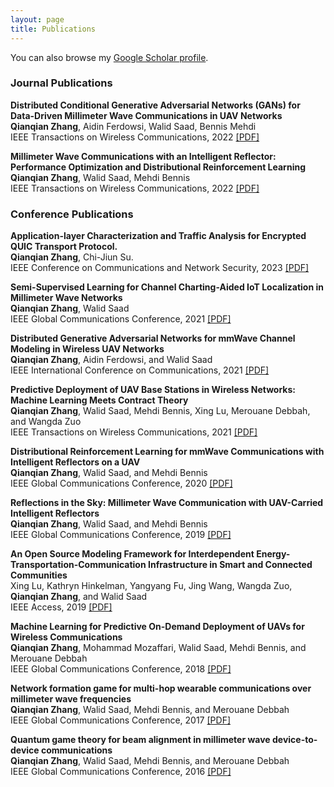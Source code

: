 ```yaml
---
layout: page
title: Publications
---
```


You can also browse my <a href="https://scholar.google.com/citations?user=qQXNsREAAAAJ&hl=en" target="_blank">Google Scholar profile</a>. 
<br />

<h3>
    <a name='Journal Publications'></a> Journal Publications
</h3>


<div class="media">
    <div class="media-body">
       <p class="media-heading">
          <strong>Distributed Conditional Generative Adversarial Networks (GANs) for Data-Driven Millimeter Wave Communications in UAV Networks</strong><br />
          <b>Qianqian Zhang</b>, Aidin Ferdowsi, Walid Saad, Bennis Mehdi<br />
          IEEE Transactions on Wireless Communications, 2022  <a href="https://arxiv.org/pdf/2102.01751">[PDF]</a><br />
       </p>
    </div>
</div>

<div class="media">
    <div class="media-body">
       <p class="media-heading">
          <strong>Millimeter Wave Communications with an Intelligent Reflector: Performance Optimization and Distributional Reinforcement Learning</strong><br />
          <b>Qianqian Zhang</b>, Walid Saad, Mehdi Bennis<br />
          IEEE Transactions on Wireless Communications, 2022 <a href="https://ieeexplore.ieee.org/document/9528944">[PDF]</a><br />
       </p>
    </div>
</div>

<h3>
    <a name='Conference Publications'></a> Conference Publications
</h3>

<div class="media">
    <div class="media-body">
       <p class="media-heading">
          <strong>Application-layer Characterization and Traffic Analysis for Encrypted QUIC Transport Protocol.</strong><br /> 
           <b>Qianqian Zhang</b>, Chi-Jiun Su. <br />
          IEEE Conference on Communications and Network Security, 2023 <a href="https://arxiv.org/pdf/2310.10676">[PDF]</a><br />
       </p>
    </div>
</div>


<div class="media">
    <div class="media-body">
       <p class="media-heading">
          <strong>Semi-Supervised Learning for Channel Charting-Aided IoT Localization in Millimeter Wave Networks</strong><br />
          <b>Qianqian Zhang</b>, Walid Saad<br />
          IEEE Global Communications Conference, 2021 <a href="https://arxiv.org/pdf/2108.08241">[PDF]</a><br />
       </p>
    </div>
</div>

<div class="media">
    <div class="media-body">
       <p class="media-heading">
          <strong>Distributed Generative Adversarial Networks for mmWave Channel Modeling in Wireless UAV Networks</strong><br />
          <b>Qianqian Zhang</b>, Aidin Ferdowsi, and Walid Saad<br />
          IEEE International Conference on Communications, 2021 <a href="https://arxiv.org/pdf/2102.10836">[PDF]</a><br />
       </p>
    </div>
</div>

<div class="media">
    <div class="media-body">
       <p class="media-heading">
          <strong>Predictive Deployment of UAV Base Stations in Wireless Networks: Machine Learning Meets Contract Theory</strong><br />
          <b>Qianqian Zhang</b>, Walid Saad, Mehdi Bennis, Xing Lu, Merouane Debbah, and Wangda Zuo<br />
          IEEE Transactions on Wireless Communications, 2021 <a href="https://ieeexplore.ieee.org/document/9220821">[PDF]</a><br />
       </p>
    </div>
</div>



<div class="media">
    <div class="media-body">
       <p class="media-heading">
          <strong>Distributional Reinforcement Learning for mmWave Communications with Intelligent Reflectors on a UAV</strong><br />
          <b>Qianqian Zhang</b>, Walid Saad, and Mehdi Bennis<br />
           IEEE Global Communications Conference, 2020 <a href="https://arxiv.org/pdf/2011.01840">[PDF]</a><br />
       </p>
    </div>
</div>


<div class="media">
    <div class="media-body">
       <p class="media-heading">
          <strong>Reflections in the Sky: Millimeter Wave Communication with UAV-Carried Intelligent Reflectors</strong><br />
          <b>Qianqian Zhang</b>, Walid Saad, and Mehdi Bennis<br />
           IEEE Global Communications Conference, 2019
           <a href="https://arxiv.org/pdf/1908.03271">[PDF]</a><br />
       </p>
    </div>
</div>

<div class="media">
    <div class="media-body">
       <p class="media-heading">
          <strong>An Open Source Modeling Framework for Interdependent Energy-Transportation-Communication Infrastructure in Smart and Connected Communities</strong><br />
          Xing Lu, Kathryn Hinkelman, Yangyang Fu, Jing Wang, Wangda Zuo, <b>Qianqian Zhang</b>, and Walid Saad<br />
          IEEE Access, 2019  <a href="https://ieeexplore.ieee.org/stamp/stamp.jsp?arnumber=8700176">[PDF]</a> <br />
       </p>
    </div>
</div>

 



<div class="media">
    <div class="media-body">
       <p class="media-heading">
          <strong>Machine Learning for Predictive On-Demand Deployment of UAVs for Wireless Communications</strong><br />
          <b>Qianqian Zhang</b>, Mohammad Mozaffari, Walid Saad, Mehdi Bennis, and Merouane Debbah<br />
           IEEE Global Communications Conference, 2018 <a href="https://arxiv.org/pdf/1805.00061">[PDF]</a><br />
       </p>
    </div>
</div>


<div class="media">
    <div class="media-body">
       <p class="media-heading">
          <strong>Network formation game for multi-hop wearable communications over millimeter wave frequencies</strong><br />
          <b>Qianqian Zhang</b>, Walid Saad, Mehdi Bennis, and Merouane Debbah<br />
           IEEE Global Communications Conference, 2017 <a href="https://centralesupelec.hal.science/hal-02877335/document">[PDF]</a><br />
       </p>
    </div>
</div>

<div class="media">
    <div class="media-body">
       <p class="media-heading">
          <strong>Quantum game theory for beam alignment in millimeter wave device-to-device communications</strong><br />
          <b>Qianqian Zhang</b>, Walid Saad, Mehdi Bennis, and Merouane Debbah<br />
           IEEE Global Communications Conference, 2016 <a href="https://arxiv.org/pdf/1610.01982">[PDF]</a><br />
       </p>
    </div>
</div>
